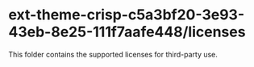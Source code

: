 # ext-theme-crisp-c5a3bf20-3e93-43eb-8e25-111f7aafe448/licenses

This folder contains the supported licenses for third-party use.

